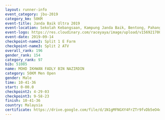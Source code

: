 ```yaml
---
layout: runner-info 
event_category: jbu-2019 
category_km: 50KM 
event-title: Janda Baik Ultra 2019
event-location: Sekolah Kebangsaan, Kampung Janda Baik, Bentong, Pahang, Malaysia 
event-logo: https://res.cloudinary.com/raceyaya/image/upload/v1569217009/logo/janda-baik_vch1pc.jpg 
event-date: 2019-09-14 
checkpoint-name2: Split 1 E Farm 
checkpoint-name3: Split 2 ATV 
overall_rank: 196
gender_rank: 154
category_rank: 97
bib: 51085
name: MOHD IKHWAN FADLY BIN NAZIRDIN
category: 50KM Men Open
gender: Male
time: 10-41-36
start: 0-00.0
checkpoint2: 4-29-03
checkpoint3: 9-58-23
finish: 10-41-36
country: Malaysia
certificate: https://drive.google.com/file/d/1N1gMFNGXY4FrZTr9fvDb5eO4qBx6kVK8/view?usp=sharing
---
```

